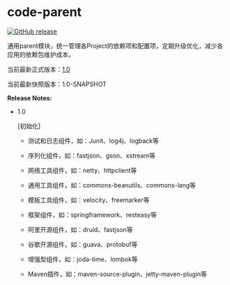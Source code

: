 # code-parent

[![GitHub release](https://img.shields.io/github/release/flysoloing/code-parent.svg)](https://github.com/flysoloing/code-parent/releases)

通用parent模块，统一管理各Project的依赖项和配置项，定期升级优化，减少各应用的依赖包维护成本。

当前最新正式版本：[1.0](https://github.com/flysoloing/repo/blob/gh-pages/libs/com/flysoloing/code-parent/1.0/code-parent-1.0.pom)

当前最新快照版本：1.0-SNAPSHOT

**Release Notes:**

- 1.0
  
  [初始化]
  
  - 测试和日志组件，如：Junit、log4j、logback等
  
  - 序列化组件，如：fastjson、gson、xstream等
  
  - 网络工具组件，如：netty、httpclient等
  
  - 通用工具组件，如：commons-beanutils、commons-lang等
  
  - 模板工具组件，如：velocity、freemarker等
  
  - 框架组件，如：springframework、resteasy等
  
  - 阿里开源组件，如：druid、fastjson等
  
  - 谷歌开源组件，如：guava、protobuf等
  
  - 增强型组件，如：joda-time、lombok等
  
  - Maven插件，如：maven-source-plugin、jetty-maven-plugin等